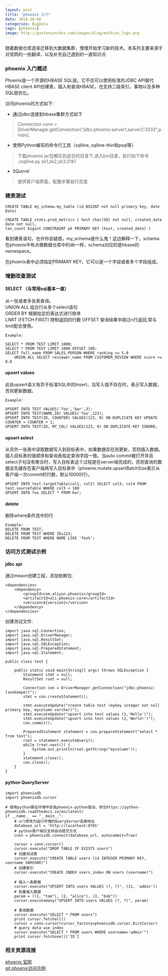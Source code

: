 ```yaml
---
layout: post
title: "phoenix 入门"
date: 2018-10-08
categories: BigData 
tags: [phoenix]
image: http://gastonsanchez.com/images/blog/mathjax_logo.png
---
```

随着数据仓库逐渐迁移到大数据集群，慢慢开始学习新的技术。本系列主要来源于对官网的一些翻译，以及补充自己遇到的一直知识点
<!-- more -->
### phoenix 入门概述
Phoenix是一个开源的HBASE SQL层。它不仅可以使用标准的JDBC API替代HBASE client API创建表，插入和查询HBASE，也支持二级索引，事物以及多种SQL层优化。

访问phoenix的方式如下:
* 通过jdbc连接到hbase集群方式如下
> Connection conn = DriverManager.getConnection("jdbc:phoenix:server1,server2:3333",props);

* 使用Python编写的命令行工具（sqlline, sqlline-thin和psql等）
> 下载phoenix jar包解压到适合的目录下,进入bin目录，执行如下命令  
   ./sqlline.py zk1,zk2,zk3:2181

* SQuirrel
> 提供客户端界面，配置步骤自行百度

### 建表测试
    CREATE TABLE my_schema.my_table (id BIGINT not null primary key, date Date)
    
    CREATE TABLE stats.prod_metrics ( host char(50) not null, created_date date not null,
    txn_count bigint CONSTRAINT pk PRIMARY KEY (host, created_date) )


看到建表语句，也许你会疑惑。my_schema是什么鬼！这边解释一下，schema在phoenix中有点像数据仓库中的db一样，schema对应的是hbase的namespace。

在phoenix表中必须指定PRIMARY KEY，它可以是一个字段或者多个字段组成。

### 增删改查测试
#### SELECT （与常用sql基本一直）
从一张或者多张表查询。  
UNION ALL 组合行从多个select语句  
ORDER BY 根据给定的表达式进行排序  
LIMIT (FETCH FIRST) 限制返回的行数
OFFSET 查询结果中跳过n行返回,常与limit配合使用。

    Example:

    SELECT * FROM TEST LIMIT 1000;
    SELECT * FROM TEST LIMIT 1000 OFFSET 100;
    SELECT full_name FROM SALES_PERSON WHERE ranking >= 5.0
        UNION ALL SELECT reviewer_name FROM CUSTOMER_REVIEW WHERE score >= 8.0

#### upsert values
此处upsert语义有异于标准SQL中的Insert，当写入值不存在时，表示写入数据，否则更新数据。
    
    Example:

    UPSERT INTO TEST VALUES('foo','bar',3);
    UPSERT INTO TEST(NAME,ID) VALUES('foo',123);
    UPSERT INTO TEST(ID, COUNTER) VALUES(123, 0) ON DUPLICATE KEY UPDATE COUNTER = COUNTER + 1;
    UPSERT INTO TEST(ID, MY_COL) VALUES(123, 0) ON DUPLICATE KEY IGNORE;

#### upsert select
从另外一张表中读取数据写入到目标表中，如果数据存在则更新，否则插入数据。插入目标表的值顺序和查询表指定查询字段一致。当auto commit被打开并且select子句没有聚合时，写入目标表这个过程是在server端完成的，否则查询的数据会先缓存在客户端再写入目标表中（phoenix.mutate.upsertBatchSize表示从客户端一次commit的行数，默认10000行）。

    UPSERT INTO test.targetTable(col1, col2) SELECT col3, col4 FROM test.sourceTable WHERE col5 < 100
    UPSERT INTO foo SELECT * FROM bar;

#### delete
删除where条件选中的行
    
    Example:
    DELETE FROM TEST;
    DELETE FROM TEST WHERE ID=123;
    DELETE FROM TEST WHERE NAME LIKE 'foo%';

 



### 访问方式测试示例
#### jdbc api
通过meavn创建工程，添加依赖包:

    <dependencies>
        <dependency>
            <groupId>com.aliyun.phoenix</groupId>
            <artifactId>ali-phoenix-core</artifactId>
            <version>${version}</version>
        </dependency>
    </dependencies>
    
创建测试文件:

    import java.sql.Connection;
    import java.sql.DriverManager;
    import java.sql.ResultSet;
    import java.sql.SQLException;
    import java.sql.PreparedStatement;
    import java.sql.Statement;
    
    public class test {
    
        public static void main(String[] args) throws SQLException {
            Statement stmt = null;
            ResultSet rset = null;
            
            Connection con = DriverManager.getConnection("jdbc:phoenix:[zookeeper]");
            stmt = con.createStatement();
            
            stmt.executeUpdate("create table test (mykey integer not null primary key, mycolumn varchar)");
            stmt.executeUpdate("upsert into test values (1,'Hello')");
            stmt.executeUpdate("upsert into test values (2,'World!')");
            con.commit();
            
            PreparedStatement statement = con.prepareStatement("select * from test");
            rset = statement.executeQuery();
            while (rset.next()) {
                System.out.println(rset.getString("mycolumn"));
            }
            statement.close();
            con.close();
        }
    }

#### python QueryServer
    import phoenixdb
    import phoenixdb.cursor
    
    # 使用python需在环境中安装phoenix-python驱动，参见https://python-phoenixdb.readthedocs.io/en/latest/
    if __name__ == "__main__":
        # url修改为运行环境的QueryServer连接地址
        database_url = 'http://localhost:8765'
        # python客户端仅支持自动提交方式
        conn = phoenixdb.connect(database_url, autocommit=True)
    
        cursor = conn.cursor()
        cursor.execute("DROP TABLE IF EXISTS users")
        # 创建测试表
        cursor.execute("CREATE TABLE users (id INTEGER PRIMARY KEY, username VARCHAR)")
        # 创建索引
        cursor.execute("CREATE INDEX users_index ON users (username)")
    
        # 插入一条数据
        cursor.execute("UPSERT INTO users VALUES (?, ?)", (11, 'admin'))
        # 批量插入数据
        param = ((1, "tom"), (2, "alice"), (3, "bob"))
        cursor.executemany("UPSERT INTO users VALUES (?, ?)", param)
    
        # 查询数据
        cursor.execute("SELECT * FROM users")
        print cursor.fetchall()
        cursor = conn.cursor(cursor_factory=phoenixdb.cursor.DictCursor)
        # query data use index
        cursor.execute("SELECT * FROM users WHERE username='admin'")
        print cursor.fetchone()['ID']
        
### 相关资源连接
[phoenix 官网](https://phoenix.apache.org/)   
[git phoenix访问示例](https://github.com/aliyun/aliyun-apsaradb-hbase-demo/tree/master/phoenix/phoenix-5.x/src/main)